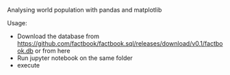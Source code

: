 Analysing world population with pandas and matplotlib

Usage:

- Download the database from https://github.com/factbook/factbook.sql/releases/download/v0.1/factbook.db or from here
- Run jupyter notebook on the same folder
- execute
